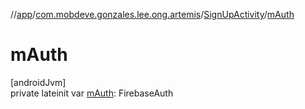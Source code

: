 //[app](../../../index.md)/[com.mobdeve.gonzales.lee.ong.artemis](../index.md)/[SignUpActivity](index.md)/[mAuth](m-auth.md)

# mAuth

[androidJvm]\
private lateinit var [mAuth](m-auth.md): FirebaseAuth
